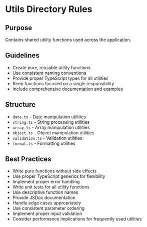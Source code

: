 # Utils Directory Rules

## Purpose

Contains shared utility functions used across the application.

## Guidelines

- Create pure, reusable utility functions
- Use consistent naming conventions
- Provide proper TypeScript types for all utilities
- Keep functions focused on a single responsibility
- Include comprehensive documentation and examples

## Structure

- `date.ts` - Date manipulation utilities
- `string.ts` - String processing utilities
- `array.ts` - Array manipulation utilities
- `object.ts` - Object manipulation utilities
- `validation.ts` - Validation utilities
- `format.ts` - Formatting utilities

## Best Practices

- Write pure functions without side effects
- Use proper TypeScript generics for flexibility
- Implement proper error handling
- Write unit tests for all utility functions
- Use descriptive function names
- Provide JSDoc documentation
- Handle edge cases appropriately
- Use consistent parameter ordering
- Implement proper input validation
- Consider performance implications for frequently used utilities
